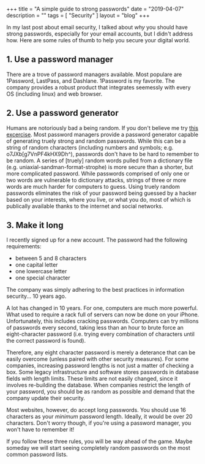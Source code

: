 +++
title = "A simple guide to strong passwords"
date = "2019-04-07"
description = ""
tags = [ "Security" ]
layout = "blog"
+++

In my last post about email security, I talked about *why* you should have strong passwords, especially for your email accounts, but I didn't address how. Here are some rules of thumb to help you secure your digital world.

## 1. Use a password manager
There are a trove of password managers available. Most populare are 1Password, LastPass, and Dashlane. 1Password is my favorite. The company provides a robust product that integrates seemessly with every OS (including linux) and web browser.

## 2. Use a password generator
Humans are notoriously bad a being random. If you don't believe me try <a href="https://www.expunctis.com/2019/03/07/Not-so-random.html" target="_blank">this excercise</a>. Most password managers provide a password generator capable of generating truely strong and random passwords. While this can be a string of random characters (including numbers and symbols; e.g. o7JXb[g7VnPF4kHX9Dh^), passwords don't have to be hard to remember to be random. A series of [truely] random words pulled from a dictionary file (e.g. uniaxial-sandman-format-strophe) is more secure than a shorter, but more complicated password. While passwords comprised of only one or two words are vulnerable to dictionary attacks, strings of three or more words are much harder for computers to guess. Using truely random passwords eliminates the risk of your password being guessed by a hacker based on your interests, where you live, or what you do, most of which is publically available thanks to the internet and social networks.

## 3. Make it long
I recently signed up for a new account. The password had the following requirements:

 - between 5 and 8 characters
 - one capital letter
 - one lowercase letter
 - one special character

The company was simply adhering to the best practices in information security... 10 years ago.

A lot has changed in 10 years. For one, computers are much more powerful. What used to require a rack full of servers can now be done on your iPhone. Unfortunately, this includes cracking passwords. Computers can try millions of passwords every second, taking less than an hour to brute force an eight-character password (i.e. trying every combination of characters until the correct password is found).

Therefore, any eight character password is merely a deterance that can be easily overcome (unless paired with other security measures). For some companies, increasing password lengths is not just a matter of checking a box. Some legacy infrastructure and software stores passwords in database fields with length limits. These limits are not easily changed, since it involves re-building the database. When companies restrict the length of your password, you should be as random as possible and demand that the company update their security.

Most websites, however, do accept long passwords. You should use 16 characters as your *minimum* password length. Ideally, it would be over 20 characters. Don't worry though, if you're using a password manager, you won't have to remember it!

If you follow these three rules, you will be way ahead of the game. Maybe someday we will start seeing completely random passwords on the most common password lists.
